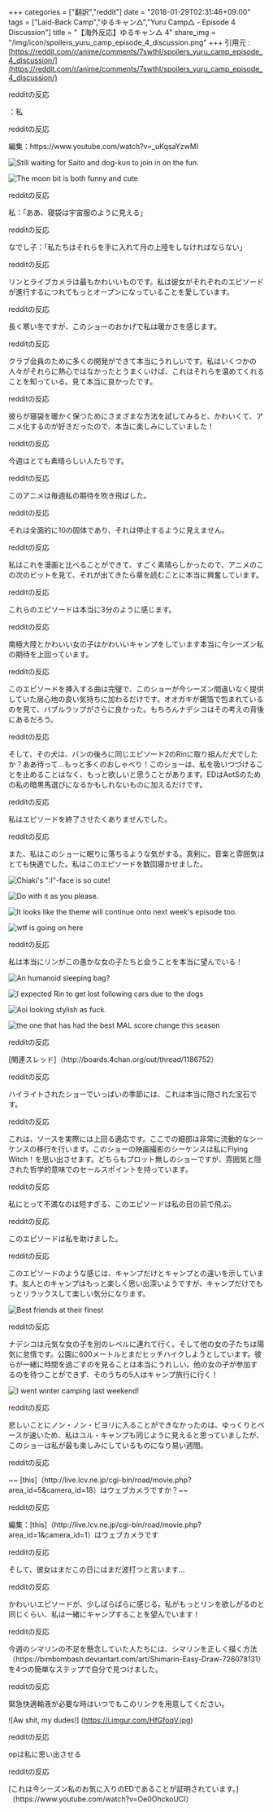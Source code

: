 +++
categories = ["翻訳","reddit"]
date = "2018-01-29T02:31:46+09:00"
tags = ["Laid-Back Camp","ゆるキャン△","Yuru Camp△ - Episode 4 Discussion"]
title = "【海外反応】ゆるキャン△ 4"
share_img = "/img/icon/spoilers_yuru_camp_episode_4_discussion.png"
+++
引用元 : [https://reddit.com/r/anime/comments/7swthl/spoilers_yuru_camp_episode_4_discussion/](https://reddit.com/r/anime/comments/7swthl/spoilers_yuru_camp_episode_4_discussion/)



<p><span class="reddit-comment">redditの反応</span></p>：私

<p><span class="reddit-comment">redditの反応</span></p>編集：https://www.youtube.com/watch?v=_uKqsaYzwMI

![Still waiting for Saito and dog-kun to join in on the fun.](https://i.imgur.com/yFwUv9Z.png)

![The moon bit is both funny and cute](https://i.imgur.com/cDjUSUT.png)

<p><span class="reddit-comment">redditの反応</span></p>私：「ああ、寝袋は宇宙服のように見える」

<p><span class="reddit-comment">redditの反応</span></p>なでし子：「私たちはそれらを手に入れて月の上陸をしなければならない」

<p><span class="reddit-comment">redditの反応</span></p>リンとライブカメラは最もかわいいものです。私は彼女がそれぞれのエピソードが進行するにつれてもっとオープンになっていることを愛しています。

<p><span class="reddit-comment">redditの反応</span></p>長く寒い冬ですが、このショーのおかげで私は暖かさを感じます。

<p><span class="reddit-comment">redditの反応</span></p>クラブ会員のために多くの開発ができて本当にうれしいです。私はいくつかの人々がそれらに熱心ではなかったとうまくいけば、これはそれらを温めてくれることを知っている。見て本当に良かったです。

<p><span class="reddit-comment">redditの反応</span></p>彼らが寝袋を暖かく保つためにさまざまな方法を試してみると、かわいくて、アニメ化するのが好きだったので、本当に楽しみにしていました！

<p><span class="reddit-comment">redditの反応</span></p>今週はとても素晴らしい人たちです。

<p><span class="reddit-comment">redditの反応</span></p>このアニメは毎週私の期待を吹き飛ばした。

<p><span class="reddit-comment">redditの反応</span></p>それは全面的に10の固体であり、それは停止するように見えません。

<p><span class="reddit-comment">redditの反応</span></p>私はこれを漫画と比べることができて、すごく素晴らしかったので、アニメのこの次のビットを見て、それが出てきたら章を読むことに本当に興奮しています。

<p><span class="reddit-comment">redditの反応</span></p>これらのエピソードは本当に3分のように感じます。

<p><span class="reddit-comment">redditの反応</span></p>南極大陸とかわいい女の子はかわいいキャンプをしています本当に今シーズン私の期待を上回っています。

<p><span class="reddit-comment">redditの反応</span></p>このエピソードを挿入する曲は完璧で、このショーが今シーズン間違いなく提供していた居心地の良い気持ちに加わるだけです。オオガキが錫箔で包まれているのを見て、バブルラップがさらに良かった。もちろんナデシコはその考えの背後にあるだろう。

<p><span class="reddit-comment">redditの反応</span></p>そして、その犬は、バンの後ろに同じエピソード2のRinに取り組んだ犬でしたか？ああ待って...もっと多くのおしゃべり！このショーは、私を吸いつづけることを止めることはなく、もっと欲しいと思うことがあります。EDはAotSのための私の暗黒馬選びになるかもしれないものに加えるだけです。

<p><span class="reddit-comment">redditの反応</span></p>私はエピソードを終了させたくありませんでした。

<p><span class="reddit-comment">redditの反応</span></p>また、私はこのショーに眠りに落ちるような気がする。真剣に。音楽と雰囲気はとても快適でした。私はこのエピソードを数回寝かせました。

![Chiaki's ":I"-face is so cute!](https://i.imgur.com/9nupzaE.png)

![Do with it as you please.](https://i.imgur.com/qwm9vpP.png)

![It looks like the theme will continue onto next week's episode too.](https://i.imgur.com/GNzY9jK.png)

![wtf is going on here](https://i.imgur.com/AZeYt6h.png)

<p><span class="reddit-comment">redditの反応</span></p>私は本当にリンがこの愚かな女の子たちと会うことを本当に望んでいる！

![An humanoid sleeping bag?](https://i.imgur.com/JHAguXc.jpg)

![I expected Rin to get lost following cars due to the dogs](https://i.imgur.com/zHJdwc1.jpg)

![Aoi looking stylish as fuck.](https://i.imgur.com/FT8gzBJ.png)

![the one that has had the best MAL score change this season](https://i.imgur.com/pvJtK72.png)

<p><span class="reddit-comment">redditの反応</span></p>[関連スレッド]（http://boards.4chan.org/out/thread/1186752）

<p><span class="reddit-comment">redditの反応</span></p>ハイライトされたショーでいっぱいの季節には、これは本当に隠された宝石です。

<p><span class="reddit-comment">redditの反応</span></p>これは、ソースを実際には上回る適応です。ここでの細部は非常に流動的なシーケンスの移行を行います。このショーの映画撮影のシーケンスは私にFlying Witch！を思い出させます。どちらもプロット無しのショーですが、雰囲気と隠された哲学的意味でのセールスポイントを持っています。

<p><span class="reddit-comment">redditの反応</span></p>私にとって不満なのは短すぎる、このエピソードは私の目の前で飛ぶ。

<p><span class="reddit-comment">redditの反応</span></p>このエピソードは私を助けました。

<p><span class="reddit-comment">redditの反応</span></p>このエピソードのような感じは、キャンプだけとキャンプとの違いを示しています。友人とのキャンプはもっと楽しく思い出深いようですが、キャンプだけでもっとリラックスして楽しい気分になります。

![Best friends at their finest](https://i.imgur.com/IdeRe2T.jpg)

<p><span class="reddit-comment">redditの反応</span></p>ナデシコは元気な女の子を別のレベルに連れて行く。そして他の女の子たちは陽気に怠惰です。公園に600メートルとまだヒッチハイクしようとしています。彼らが一緒に時間を過ごすのを見ることは本当にうれしい。他の女の子が参加するのを待つことができず、そのうちの5人はキャンプ旅行に行く！

![I went winter camping last weekend!](https://c1.staticflickr.com/5/4675/39864994891_e0a6bf5247_k.jpg)

<p><span class="reddit-comment">redditの反応</span></p>悲しいことにノン・ノン・ビヨリに入ることができなかったのは、ゆっくりとペースが速いため、私はユル・キャンプも同じように見えると思っていましたが、このショーは私が最も楽しみにしているものになり易い週間。

<p><span class="reddit-comment">redditの反応</span></p>~~ [this]（http://live.lcv.ne.jp/cgi-bin/road/movie.php?area_id=5&amp;camera_id=18）はウェブカメラですか？~~

<p><span class="reddit-comment">redditの反応</span></p>編集：[this]（http://live.lcv.ne.jp/cgi-bin/road/movie.php?area_id=1&amp;camera_id=1）はウェブカメラです

<p><span class="reddit-comment">redditの反応</span></p>そして、彼女はまだこの日にはまだ波打つと言います...

<p><span class="reddit-comment">redditの反応</span></p>かわいいエピソードが、少しばらばらに感じる。私がもっとリンを欲しがるのと同じくらい、私は一緒にキャンプすることを望んでいます！

<p><span class="reddit-comment">redditの反応</span></p>今週のシマリンの不足を懸念していた人たちには、シマリンを正しく描く方法（https://bimbombash.deviantart.com/art/Shimarin-Easy-Draw-726078131）を4つの簡単なステップで自分で見つけました。

<p><span class="reddit-comment">redditの反応</span></p>緊急快適輸液が必要な時はいつでもこのリンクを用意してください。

![Aw shit, my dudes!] (https://i.imgur.com/HfGfoqV.jpg)

<p><span class="reddit-comment">redditの反応</span></p>opは私に思い出させる

<p><span class="reddit-comment">redditの反応</span></p>[これは今シーズン私のお気に入りのEDであることが証明されています。]（https://www.youtube.com/watch?v=Oe0OhckoUCI）
